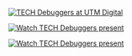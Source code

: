 [![TECH Debuggers at UTM Digital](https://img.youtube.com/vi/8lMLOhbaf7U.jpg)](https://youtu.be/8lMLOhbaf7U)

[![Watch TECH Debuggers present](https://img.youtube.com/vi/FLuBFghtZ-w/maxresdefault.jpg)](https://youtu.be/FLuBFghtZ-w)

[![Watch TECH Debuggers present](https://img.youtube.com/vi/FLuBFghtZ-w/maxresdefault.jpg)](https://youtu.be/FLuBFghtZ-w)
